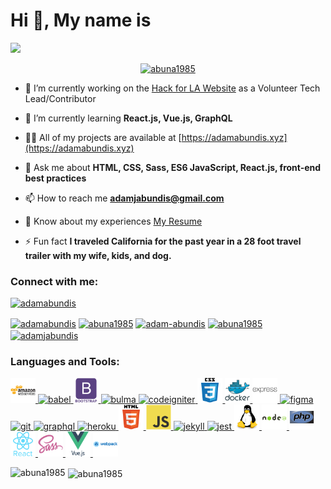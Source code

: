 <h1>Hi 👋, My name is</h1>
<img src="https://user-images.githubusercontent.com/21162229/133966968-549c65f5-b17c-4c41-b43e-089ee849ffa5.jpg" />

<p align="center"> <a href="https://github.com/ryo-ma/github-profile-trophy"><img src="https://github-profile-trophy.vercel.app/?username=abuna1985" alt="abuna1985" /></a> </p>


- 🔭 I’m currently working on the [Hack for LA Website](https://github.com/hackforla/website) as a Volunteer Tech Lead/Contributor

- 🌱 I’m currently learning **React.js, Vue.js, GraphQL**

- 👨‍💻 All of my projects are available at [https://adamabundis.xyz](https://adamabundis.xyz)

- 💬 Ask me about **HTML, CSS, Sass, ES6 JavaScript, React.js, front-end best practices**

- 📫 How to reach me **adamjabundis@gmail.com**

- 📄 Know about my experiences [My Resume](./Adam-Abundis-Resume.pdf)

- ⚡ Fun fact **I traveled California for the past year in a 28 foot travel trailer with my wife, kids, and dog.**

<h3 align="left">Connect with me:</h3>
<p align="left"> <a href="https://twitter.com/adamabundis" target="blank"><img src="https://img.shields.io/twitter/follow/adamabundis?logo=twitter&style=for-the-badge" alt="adamabundis" /></a> </p>
<p align="left">
<a href="https://codepen.io/adamabundis" target="blank"><img align="center" src="https://raw.githubusercontent.com/rahuldkjain/github-profile-readme-generator/master/src/images/icons/Social/codepen.svg" alt="adamabundis" height="30" width="40" /></a>
<a href="https://dev.to/abuna1985" target="blank"><img align="center" src="https://cdn.jsdelivr.net/npm/simple-icons@3.0.1/icons/dev-dot-to.svg" alt="abuna1985" height="30" width="40" /></a>
<a href="https://linkedin.com/in/adam-abundis" target="blank"><img align="center" src="https://raw.githubusercontent.com/rahuldkjain/github-profile-readme-generator/master/src/images/icons/Social/linked-in-alt.svg" alt="adam-abundis" height="30" width="40" /></a>
<a href="https://codesandbox.com/abuna1985" target="blank"><img align="center" src="https://cdn.jsdelivr.net/npm/simple-icons@3.0.1/icons/codesandbox.svg" alt="abuna1985" height="30" width="40" /></a>
<a href="https://www.hackerrank.com/adamjabundis" target="blank"><img align="center" src="https://raw.githubusercontent.com/rahuldkjain/github-profile-readme-generator/master/src/images/icons/Social/hackerrank.svg" alt="adamjabundis" height="30" width="40" /></a>
</p>

<h3 align="left">Languages and Tools:</h3>
<p align="left"> <a href="https://aws.amazon.com" target="_blank"> <img src="https://raw.githubusercontent.com/devicons/devicon/master/icons/amazonwebservices/amazonwebservices-original-wordmark.svg" alt="aws" width="40" height="40"/> </a> <a href="https://babeljs.io/" target="_blank"> <img src="https://www.vectorlogo.zone/logos/babeljs/babeljs-icon.svg" alt="babel" width="40" height="40"/> </a> <a href="https://getbootstrap.com" target="_blank"> <img src="https://raw.githubusercontent.com/devicons/devicon/master/icons/bootstrap/bootstrap-plain-wordmark.svg" alt="bootstrap" width="40" height="40"/> </a> <a href="https://bulma.io/" target="_blank"> <img src="https://raw.githubusercontent.com/gilbarbara/logos/804dc257b59e144eaca5bc6ffd16949752c6f789/logos/bulma.svg" alt="bulma" width="40" height="40"/> </a> <a href="https://codeigniter.com" target="_blank"> <img src="https://cdn.worldvectorlogo.com/logos/codeigniter.svg" alt="codeigniter" width="40" height="40"/> </a> <a href="https://www.w3schools.com/css/" target="_blank"> <img src="https://raw.githubusercontent.com/devicons/devicon/master/icons/css3/css3-original-wordmark.svg" alt="css3" width="40" height="40"/> </a> <a href="https://www.docker.com/" target="_blank"> <img src="https://raw.githubusercontent.com/devicons/devicon/master/icons/docker/docker-original-wordmark.svg" alt="docker" width="40" height="40"/> </a> <a href="https://expressjs.com" target="_blank"> <img src="https://raw.githubusercontent.com/devicons/devicon/master/icons/express/express-original-wordmark.svg" alt="express" width="40" height="40"/> </a> <a href="https://www.figma.com/" target="_blank"> <img src="https://www.vectorlogo.zone/logos/figma/figma-icon.svg" alt="figma" width="40" height="40"/> </a> <a href="https://git-scm.com/" target="_blank"> <img src="https://www.vectorlogo.zone/logos/git-scm/git-scm-icon.svg" alt="git" width="40" height="40"/> </a> <a href="https://graphql.org" target="_blank"> <img src="https://www.vectorlogo.zone/logos/graphql/graphql-icon.svg" alt="graphql" width="40" height="40"/> </a> <a href="https://heroku.com" target="_blank"> <img src="https://www.vectorlogo.zone/logos/heroku/heroku-icon.svg" alt="heroku" width="40" height="40"/> </a> <a href="https://www.w3.org/html/" target="_blank"> <img src="https://raw.githubusercontent.com/devicons/devicon/master/icons/html5/html5-original-wordmark.svg" alt="html5" width="40" height="40"/> </a> <a href="https://developer.mozilla.org/en-US/docs/Web/JavaScript" target="_blank"> <img src="https://raw.githubusercontent.com/devicons/devicon/master/icons/javascript/javascript-original.svg" alt="javascript" width="40" height="40"/> </a> <a href="https://jekyllrb.com/" target="_blank"> <img src="https://www.vectorlogo.zone/logos/jekyllrb/jekyllrb-icon.svg" alt="jekyll" width="40" height="40"/> </a> <a href="https://jestjs.io" target="_blank"> <img src="https://www.vectorlogo.zone/logos/jestjsio/jestjsio-icon.svg" alt="jest" width="40" height="40"/> </a> <a href="https://www.linux.org/" target="_blank"> <img src="https://raw.githubusercontent.com/devicons/devicon/master/icons/linux/linux-original.svg" alt="linux" width="40" height="40"/> </a> <a href="https://nodejs.org" target="_blank"> <img src="https://raw.githubusercontent.com/devicons/devicon/master/icons/nodejs/nodejs-original-wordmark.svg" alt="nodejs" width="40" height="40"/> </a> <a href="https://www.php.net" target="_blank"> <img src="https://raw.githubusercontent.com/devicons/devicon/master/icons/php/php-original.svg" alt="php" width="40" height="40"/> </a> <a href="https://reactjs.org/" target="_blank"> <img src="https://raw.githubusercontent.com/devicons/devicon/master/icons/react/react-original-wordmark.svg" alt="react" width="40" height="40"/> </a> <a href="https://sass-lang.com" target="_blank"> <img src="https://raw.githubusercontent.com/devicons/devicon/master/icons/sass/sass-original.svg" alt="sass" width="40" height="40"/> </a> <a href="https://vuejs.org/" target="_blank"> <img src="https://raw.githubusercontent.com/devicons/devicon/master/icons/vuejs/vuejs-original-wordmark.svg" alt="vuejs" width="40" height="40"/> </a> <a href="https://webpack.js.org" target="_blank"> <img src="https://raw.githubusercontent.com/devicons/devicon/d00d0969292a6569d45b06d3f350f463a0107b0d/icons/webpack/webpack-original-wordmark.svg" alt="webpack" width="40" height="40"/> </a> </p>

<p><img align="left" src="https://github-readme-stats.vercel.app/api/top-langs?username=abuna1985&show_icons=true&locale=en&layout=compact&langs_count=9" alt="abuna1985" width"150" /></p>

<p>&nbsp;<img align="center" src="https://github-readme-stats.vercel.app/api?username=abuna1985&show_icons=true&locale=en" alt="abuna1985" /></p>

